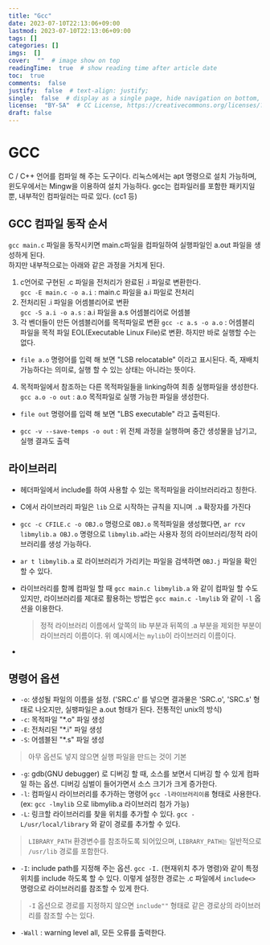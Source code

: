 ```yaml
---
title: "Gcc"
date: 2023-07-10T22:13:06+09:00
lastmod: 2023-07-10T22:13:06+09:00
tags: []
categories: []
imgs:  []
cover:  ""  # image show on top
readingTime:  true  # show reading time after article date
toc:  true
comments:  false
justify:  false  # text-align: justify;
single:  false  # display as a single page, hide navigation on bottom, like as about page.
license:  "BY-SA"  # CC License, https://creativecommons.org/licenses/?lang=ko
draft: false
---
```

# GCC
C / C++ 언어를 컴파일 해 주는 도구이다. 리눅스에서는 apt 명령으로 설치 가능하며, 윈도우에서는 Mingw을 이용하여 설치 가능하다.
gcc는 컴파일러를 포함한 패키지일 뿐, 내부적인 컴파일러는 따로 있다. (cc1 등)

## GCC 컴파일 동작 순서
`gcc main.c` 파일을 동작시키면 main.c파일을 컴파일하여 실행파일인 a.out 파일을 생성하게 된다.  
하지만 내부적으로는 아래와 같은 과정을 거치게 된다. 
1. c언어로 구현된 .c 파일을 전처리가 완료된 .i 파일로 변환한다.   
`gcc -E main.c -o a.i` : main.c 파일을 a.i 파일로 전처리
2. 전처리된 .i 파일을 어셈블리어로 변환   
`gcc -S a.i -o a.s` : a.i 파일을 a.s 어셈블리어로 어셈블
3. 각 벤더들이 만든 어셈블리어를 목적파일로 변환
`gcc -c a.s -o a.o` : 어셈블리 파일을 목적 파일 EOL(Executable Linux File)로 변환. 하지만 바로 실행할 수는 없다. 
  - `file a.o` 명령어를 입력 해 보면 "LSB relocatable" 이라고 표시된다. 즉, 재배치 가능하다는 의미로, 실행 할 수 있는 상태는 아니라는 뜻이다. 
4. 목적파일에서 참조하는 다른 목적파일들을 linking하여 최종 실행파일을 생성한다.  
`gcc a.o -o out` : a.o 목적파일로 실행 가능한 파일을 생성한다.
- `file out` 명령어를 입력 해 보면 "LBS executable" 라고 출력된다.

- `gcc -v --save-temps -o out` : 위 전체 과정을 실행하며 중간 생성물을 남기고, 실행 결과도 출력


## 라이브러리
- 헤더파일에서 include를 하여 사용할 수 있는 목적파일을 라이브러리라고 칭한다. 
- C에서 라이브러리 파일은 `lib` 으로 시작하는 규칙을 지니며 `.a` 확장자를 가진다
- `gcc -c CFILE.c -o OBJ.o` 명령으로 `OBJ.o` 목적파일을 생성했다면, `ar rcv libmylib.a OBJ.o` 명령으로 `libmylib.a`라는 사용자 정의 라이브러리/정적 라이브러리를 생성 가능하다. 
- `ar t libmylib.a` 로 라이브러리가 가리키는 파일을 검색하면 `OBJ.j` 파일을 확인할 수 있다. 
- 라이브러리를 함께 컴파일 할 때 `gcc main.c libmylib.a` 와 같이 컴파일 할 수도 있지만, 라이브러리를 제대로 활용하는 방법은 `gcc main.c -lmylib` 와 같이 `-l` 옵션을 이용한다.   
  > 정적 라이브러리 이름에서 앞쪽의 lib 부분과 뒤쪽의 .a 부분을 제외한 부분이 라이브러리 이름이다. 
  > 위 예시에서는 `mylib`이 라이브러리 이름이다.

- 

## 명령어 옵션
- `-o`: 생성될 파일의 이름을 설정. ('SRC.c' 를 넣으면 결과물은 'SRC.o', 'SRC.s' 형태로 나오지만, 실팽파일은 a.out 형태가 된다. 전통적인 unix의 방식)
- `-c`: 목적파일 "*.o" 파일 생성
- `-E`: 전처리된 "*.i" 파일 생성
- `-S`: 어셈블된 "*.s" 파일 생성

> 아무 옵션도 넣지 않으면 실행 파일을 만드는 것이 기본

- `-g`: gdb(GNU debugger) 로 디버깅 할 때, 소스를 보면서 디버깅 할 수 있게 컴파일 하는 옵션. 디버깅 심벌이 들어가면서 소스 크기가 크게 증가한다.
- `-l`: 컴파일시 라이브러리를 추가하는 명령어 `gcc -l라이브러리이름` 형태로 사용한다. (ex: `gcc -lmylib` 으로 libmylib.a 라이브러리 첨가 가능)
- `-L`: 링크할 라이브러리를 찾을 위치를 추가할 수 있다. `gcc -L/usr/local/library` 와 같이 경로를 추가할 수 있다.
 > `LIBRARY_PATH` 환경변수를 참조하도록 되어있으며, `LIBRARY_PATH는` 일반적으로 `/usr/lib` 경로를 포함한다. 
- `-I`: include path를 지정해 주는 옵션. `gcc -I.` (현재위치 추가 명령)와 같이 특정 위치를 include 하도록 할 수 있다. 이렇게 설정한 경로는 .c 파일에서 `include<>` 명령으로 라이브러리를 참조할 수 있게 한다. 
 > `-I` 옵션으로 경로를 지정하지 않으면 `include""` 형태로 같은 경로상의 라이브러리를 참조할 수는 있다.
 - `-Wall` : warning level all, 모든 오류를 출력한다.